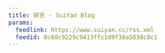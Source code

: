 ```yaml
---
title: 碎言 - SuiYan Blog
params:
  feedlink: https://www.suiyan.cc/rss.xml
  feedid: 0c60c9229c9413ffc1d9f38a5838c0c1
---
```

